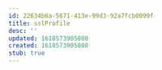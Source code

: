 ```yaml
---
id: 22634b6a-5671-413e-99d3-92a7fcb0099f
title: sslProfile
desc: ''
updated: 1618573905080
created: 1618573905080
stub: true
---
```


